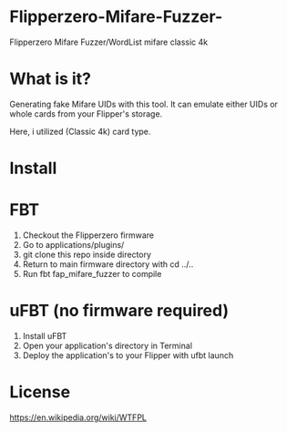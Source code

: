 # Flipperzero-Mifare-Fuzzer-
Flipperzero Mifare Fuzzer/WordList mifare classic 4k

# What is it?
Generating fake Mifare UIDs with this tool. It can emulate either UIDs or whole cards from your Flipper's storage.

Here, i utilized (Classic 4k) card type.
# Install
# FBT
1.	Checkout the Flipperzero firmware
2.	Go to applications/plugins/
3.	git clone this repo inside directory
4.	Return to main firmware directory with cd ../..
5.	Run fbt fap_mifare_fuzzer to compile
# uFBT (no firmware required)
1.	Install uFBT
2.	Open your application's directory in Terminal
3.	Deploy the application's to your Flipper with ufbt launch
# License
https://en.wikipedia.org/wiki/WTFPL 


